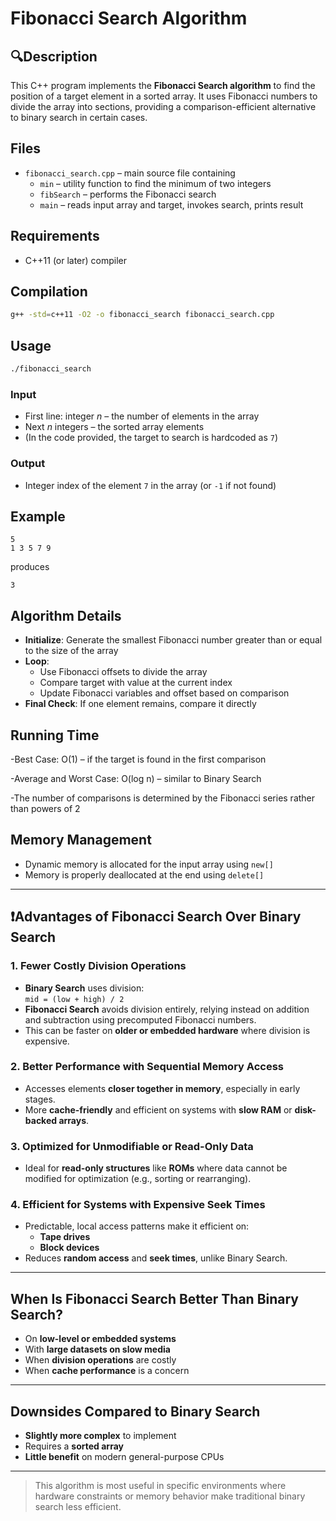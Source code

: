 # Fibonacci Search Algorithm

##  🔍Description
This C++ program implements the **Fibonacci Search algorithm** to find the position of a target element in a sorted array. It uses Fibonacci numbers to divide the array into sections, providing a comparison-efficient alternative to binary search in certain cases.

## Files
- `fibonacci_search.cpp` – main source file containing  
  - `min` – utility function to find the minimum of two integers  
  - `fibSearch` – performs the Fibonacci search  
  - `main` – reads input array and target, invokes search, prints result  

## Requirements
- C++11 (or later) compiler  

## Compilation
```bash
g++ -std=c++11 -O2 -o fibonacci_search fibonacci_search.cpp
```

## Usage
```bash
./fibonacci_search
```

### Input
- First line: integer *n* – the number of elements in the array  
- Next *n* integers – the sorted array elements  
- (In the code provided, the target to search is hardcoded as `7`)  

### Output
- Integer index of the element `7` in the array (or `-1` if not found)  

## Example
```
5
1 3 5 7 9
```
produces
```
3
```

## Algorithm Details
- **Initialize**: Generate the smallest Fibonacci number greater than or equal to the size of the array  
- **Loop**:  
  - Use Fibonacci offsets to divide the array  
  - Compare target with value at the current index  
  - Update Fibonacci variables and offset based on comparison  
- **Final Check**: If one element remains, compare it directly  
## Running Time
-Best Case: O(1) – if the target is found in the first comparison

-Average and Worst Case: O(log n) – similar to Binary Search

-The number of comparisons is determined by the Fibonacci series rather than powers of 2

## Memory Management
- Dynamic memory is allocated for the input array using `new[]`  
- Memory is properly deallocated at the end using `delete[]`


---

## ❗️Advantages of Fibonacci Search Over Binary Search

### 1. Fewer Costly Division Operations
- **Binary Search** uses division:  
  `mid = (low + high) / 2`
- **Fibonacci Search** avoids division entirely, relying instead on addition and subtraction using precomputed Fibonacci numbers.
- This can be faster on **older or embedded hardware** where division is expensive.

### 2. Better Performance with Sequential Memory Access
- Accesses elements **closer together in memory**, especially in early stages.
- More **cache-friendly** and efficient on systems with **slow RAM** or **disk-backed arrays**.

### 3. Optimized for Unmodifiable or Read-Only Data
- Ideal for **read-only structures** like **ROMs** where data cannot be modified for optimization (e.g., sorting or rearranging).

### 4. Efficient for Systems with Expensive Seek Times
- Predictable, local access patterns make it efficient on:
  - **Tape drives**
  - **Block devices**
- Reduces **random access** and **seek times**, unlike Binary Search.

---

## When Is Fibonacci Search Better Than Binary Search?
- On **low-level or embedded systems**
- With **large datasets on slow media**
- When **division operations** are costly
- When **cache performance** is a concern

---

## Downsides Compared to Binary Search
- **Slightly more complex** to implement
- Requires a **sorted array**
- **Little benefit** on modern general-purpose CPUs

---

> This algorithm is most useful in specific environments where hardware constraints or memory behavior make traditional binary search less efficient.

